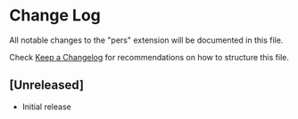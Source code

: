 # Change Log

All notable changes to the "pers" extension will be documented in this file.

Check [Keep a Changelog](http://keepachangelog.com/) for recommendations on how to structure this file.

## [Unreleased]

- Initial release